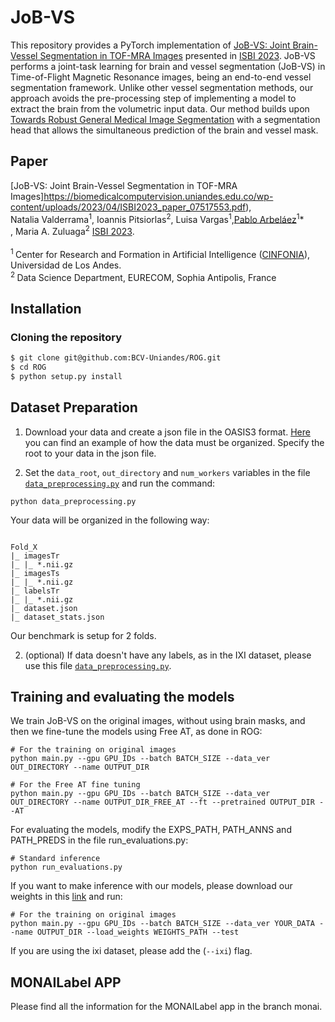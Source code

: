 # JoB-VS

This repository provides a PyTorch implementation of [JoB-VS: Joint Brain-Vessel Segmentation in TOF-MRA Images](https://arxiv.org/abs/2107.04263) presented in [ISBI 2023](https://2023.biomedicalimaging.org/en/default.asp). JoB-VS performs a joint-task learning for brain and vessel segmentation (JoB-VS) in Time-of-Flight Magnetic Resonance images, being an end-to-end vessel segmentation framework. Unlike other vessel segmentation methods, our approach avoids the pre-processing step of implementing a model to extract the brain from the volumetric input data. Our method builds upon [Towards Robust General Medical Image Segmentation](https://arxiv.org/abs/2107.04263) with a segmentation head that allows the simultaneous prediction of the brain and vessel mask.

## Paper

[JoB-VS: Joint Brain-Vessel Segmentation in TOF-MRA Images]https://biomedicalcomputervision.uniandes.edu.co/wp-content/uploads/2023/04/ISBI2023_paper_07517553.pdf),<br/>
Natalia Valderrama<sup>1</sup>, Ioannis Pitsiorlas<sup>2</sup>, Luisa Vargas<sup>1</sup>,[Pablo Arbeláez](https://scholar.google.com.co/citations?user=k0nZO90AAAAJ&hl=en)<sup>1</sup>*<br/>, Maria A. Zuluaga<sup>2</sup>
[ISBI 2023](https://2023.biomedicalimaging.org/en/default.asp).<br><br>
<sup>1 </sup> Center for Research and Formation in Artificial Intelligence ([CINFONIA](https://cinfonia.uniandes.edu.co/)), Universidad de Los Andes. <br/>
<sup>2 </sup>Data Science Department, EURECOM, Sophia Antipolis, France<br/>

## Installation

### Cloning the repository

```bash
$ git clone git@github.com:BCV-Uniandes/ROG.git
$ cd ROG
$ python setup.py install
```
## Dataset Preparation

1. Download your data and create a json file in the OASIS3 format. [Here](https://github.com/BCV-Uniandes/JoB-VS/tree/main/datasets) you can find an example of how the data must be organized. Specify the root to your data in the json file.

2. Set the `data_root`, `out_directory` and `num_workers` variables in the file [`data_preprocessing.py`](https://github.com/BCV-Uniandes/JoB-VS/tree/main/libs/preprocessing) and run the command:

```
python data_preprocessing.py
```

Your data will be organized in the following way:
```

Fold_X
|_ imagesTr
|_ |_ *.nii.gz
|_ imagesTs
|_ |_ *.nii.gz
|_ labelsTr
|_ |_ *.nii.gz
|_ dataset.json
|_ dataset_stats.json
```
Our benchmark is setup for 2 folds. 

2. (optional) If data doesn't have any labels, as in the IXI dataset, please use this file [`data_preprocessing.py`](https://github.com/BCV-Uniandes/JoB-VS/tree/main/libs/preprocessing_ixi).


## Training and evaluating the models

We train JoB-VS on the original images, without using brain masks, and then we fine-tune the models using Free AT, as done in ROG:

```
# For the training on original images
python main.py --gpu GPU_IDs --batch BATCH_SIZE --data_ver OUT_DIRECTORY --name OUTPUT_DIR

# For the Free AT fine tuning
python main.py --gpu GPU_IDs --batch BATCH_SIZE --data_ver OUT_DIRECTORY --name OUTPUT_DIR_FREE_AT --ft --pretrained OUTPUT_DIR --AT
```

For evaluating the models, modify the EXPS_PATH, PATH_ANNS and PATH_PREDS in the file run_evaluations.py:

```
# Standard inference
python run_evaluations.py

```

If you want to make inference with our models, please download our weights in this [link](https://drive.google.com/drive/folders/1CtjMdQ5Ip1zCjKZlPDVGvp_r0rBv218w?usp=sharing) and run:

```
# For the training on original images
python main.py --gpu GPU_IDs --batch BATCH_SIZE --data_ver YOUR_DATA --name OUTPUT_DIR --load_weights WEIGHTS_PATH --test

```

If you are using the ixi dataset, please add the (`--ixi`) flag.

## MONAILabel APP

Please find all the information for the MONAILabel app in the branch monai.